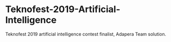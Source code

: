 # Teknofest-2019-Artificial-Intelligence

Teknofest 2019 artificial intelligence contest finalist, Adapera Team solution. 
